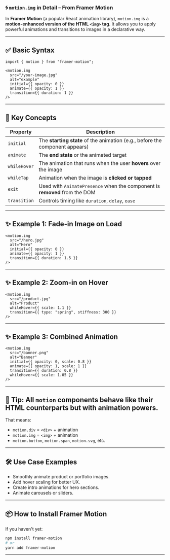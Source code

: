 ### 🌀 `motion.img` in Detail – From Framer Motion

In **Framer Motion** (a popular React animation library), `motion.img` is a **motion-enhanced version of the HTML `<img>` tag**. It allows you to apply powerful animations and transitions to images in a declarative way.

---

## ✅ Basic Syntax

```tsx
import { motion } from "framer-motion";

<motion.img
  src="/your-image.jpg"
  alt="example"
  initial={{ opacity: 0 }}
  animate={{ opacity: 1 }}
  transition={{ duration: 1 }}
/>
```

---

## 📌 Key Concepts

| Property     | Description                                                                  |
| ------------ | ---------------------------------------------------------------------------- |
| `initial`    | The **starting state** of the animation (e.g., before the component appears) |
| `animate`    | The **end state** or the animated target                                     |
| `whileHover` | The animation that runs when the user **hovers** over the image              |
| `whileTap`   | Animation when the image is **clicked or tapped**                            |
| `exit`       | Used with `AnimatePresence` when the component is **removed** from the DOM   |
| `transition` | Controls timing like `duration`, `delay`, `ease`                             |

---

## ✨ Example 1: Fade-in Image on Load

```tsx
<motion.img
  src="/hero.jpg"
  alt="Hero"
  initial={{ opacity: 0 }}
  animate={{ opacity: 1 }}
  transition={{ duration: 1.5 }}
/>
```

---

## ✨ Example 2: Zoom-in on Hover

```tsx
<motion.img
  src="/product.jpg"
  alt="Product"
  whileHover={{ scale: 1.1 }}
  transition={{ type: "spring", stiffness: 300 }}
/>
```

---

## ✨ Example 3: Combined Animation

```tsx
<motion.img
  src="/banner.png"
  alt="Banner"
  initial={{ opacity: 0, scale: 0.8 }}
  animate={{ opacity: 1, scale: 1 }}
  transition={{ duration: 0.8 }}
  whileHover={{ scale: 1.05 }}
/>
```

---

## 🧠 Tip: All `motion` components behave like their HTML counterparts but with animation powers.

That means:

* `motion.div` = `<div>` + animation
* `motion.img` = `<img>` + animation
* `motion.button`, `motion.span`, `motion.svg`, etc.

---

## 🛠 Use Case Examples

* Smoothly animate product or portfolio images.
* Add hover scaling for better UX.
* Create intro animations for hero sections.
* Animate carousels or sliders.

---

## 📦 How to Install Framer Motion

If you haven't yet:

```bash
npm install framer-motion
# or
yarn add framer-motion
```

---

